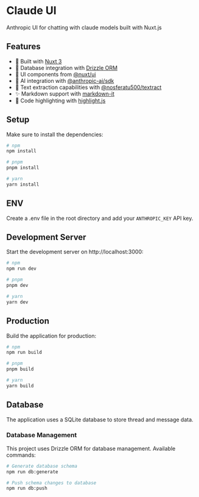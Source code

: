 # Claude UI

Anthropic UI for chatting with claude models built with Nuxt.js

## Features

- 🚀 Built with [Nuxt 3](https://nuxt.com/)
- 💾 Database integration with [Drizzle ORM](https://orm.drizzle.team/)
- 🎨 UI components from [@nuxt/ui](https://ui.nuxt.com/)
- 🤖 AI integration with [@anthropic-ai/sdk](https://www.anthropic.com/)
- 📝 Text extraction capabilities with [@nosferatu500/textract](https://www.npmjs.com/package/@nosferatu500/textract)
- ✨ Markdown support with [markdown-it](https://github.com/markdown-it/markdown-it)
- 🎯 Code highlighting with [highlight.js](https://highlightjs.org/)

## Setup

Make sure to install the dependencies:

```bash
# npm
npm install

# pnpm
pnpm install

# yarn
yarn install
```

## ENV
Create a .env file in the root directory and add your `ANTHROPIC_KEY` API key.

## Development Server
Start the development server on http://localhost:3000:

```bash
# npm
npm run dev

# pnpm
pnpm dev

# yarn
yarn dev
```

## Production
Build the application for production:

```bash
# npm
npm run build

# pnpm
pnpm build

# yarn
yarn build
```

## Database
The application uses a SQLite database to store thread and message data.

### Database Management
This project uses Drizzle ORM for database management. Available commands:

```bash
# Generate database schema
npm run db:generate

# Push schema changes to database
npm run db:push

```

